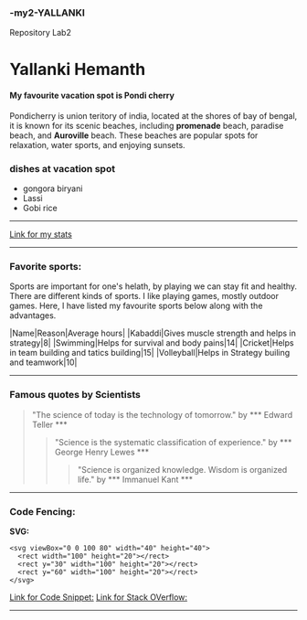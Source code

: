 ### -my2-YALLANKI
Repository Lab2
# Yallanki Hemanth
#### My favourite vacation spot is Pondi cherry
Pondicherry is union teritory of india, located at the shores of bay of bengal, it is known for its scenic beaches, including **promenade** beach, paradise beach, and **Auroville** beach. These beaches are popular spots for relaxation, water sports, and enjoying sunsets.
### dishes at vacation spot
* gongora biryani
* Lassi
* Gobi rice

---


[Link for my stats](https://github.com/hemanth-ml/my2-yallanki/blob/5f21c5386639c2667bef8e1f425b3f4fbe386bcb/MyStats.md)

---

### Favorite sports: ###
Sports are important for one's helath, by playing we can stay fit and healthy. There are different kinds of sports. I like playing games, mostly outdoor games. Here, I have listed my favourite sports below along with the advantages.

|Name|Reason|Average hours|
|Kabaddi|Gives muscle strength and helps in strategy|8|
|Swimming|Helps for survival and body pains|14|
|Cricket|Helps in team building and tatics building|15|
|Volleyball|Helps in Strategy builing and teamwork|10|

---

### Famous quotes by Scientists ###
> "The science of today is the technology of tomorrow." by *** Edward Teller ***
>> "Science is the systematic classification of experience." by *** George Henry Lewes *** 
>>> "Science is organized knowledge. Wisdom is organized life." by *** Immanuel Kant ***

---

### Code Fencing: ###
**SVG:**
```
<svg viewBox="0 0 100 80" width="40" height="40">
  <rect width="100" height="20"></rect>
  <rect y="30" width="100" height="20"></rect>
  <rect y="60" width="100" height="20"></rect>
</svg>
```

[Link for Code Snippet:](https://css-tricks.com/snippets/svg/svg-hamburger-menu/)
[Link for Stack OVerflow:](https://stackoverflow.com/questions/67482923/how-to-create-hamburger-menu-icon-consisting-from-single-svg-path)


---


